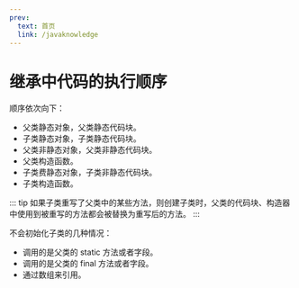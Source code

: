 ```yaml
---
prev:
  text: 首页
  link: /javaknowledge
---
```


# 继承中代码的执行顺序

顺序依次向下：

- 父类静态对象，父类静态代码块。
- 子类静态对象，子类静态代码块。
- 父类非静态对象，父类非静态代码块。
- 父类构造函数。
- 子类费静态对象，子类非静态代码块。
- 子类构造函数。

::: tip
如果子类重写了父类中的某些方法，则创建子类时，父类的代码块、构造器中使用到被重写的方法都会被替换为重写后的方法。
:::

不会初始化子类的几种情况：

- 调用的是父类的 static 方法或者字段。
- 调用的是父类的 final 方法或者字段。
- 通过数组来引用。
